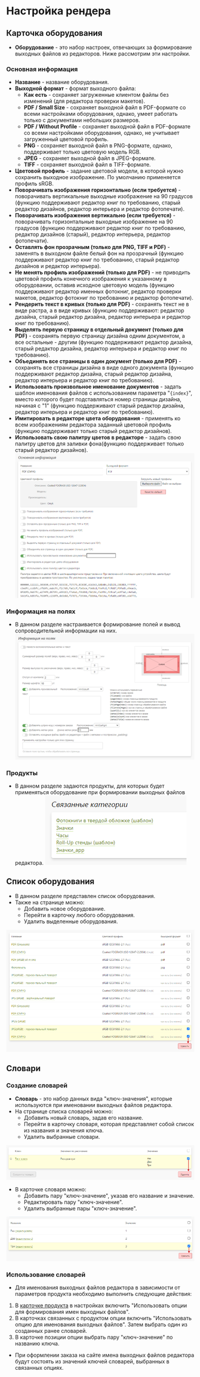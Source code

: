 # Настройка рендера

## Карточка оборудования
* __Оборудование__ - это набор настроек, отвечающих за формирование выходных файлов из редакторов. Ниже рассмотрим эти настройки.

### Основная информация
* __Название__ - название оборудования.
* __Выходной формат__ - формат выходного файла:
    + __Как есть__ - сохраняет загруженные клиентом файлы без изменений (для редактора проверки макетов).
    + __PDF / Small Size__ - сохраняет выходной файл в PDF-формате со всеми настройками оборудования, однако, умеет работать только с документами небольших размеров.
    + __PDF / Without Profile__ - сохраняет выходной файл в PDF-формате со всеми настройками оборудования, однако, не учитывает загруженный цветовой профиль.
    + __PNG__ - сохраняет выходной файл в PNG-формате, однако, поддерживает только цветовую модель RGB.
    + __JPEG__ - сохраняет выходной файл в JPEG-формате.
    + __TIFF__ - сохраняет выходной файл в TIFF-формате.
* __Цветовой профиль__ - задание цветовой модели, в которой нужно сохранить выходное изображение. По умолчанию применяется профиль sRGB.
* __Поворачивать изображения горизонтально (если требуется)__ - поворачивать вертикальные выходные изображение на 90 градусов (функцию поддерживают редактор книг по требованию, старый редактор дизайнов, редактор интерьера и редактор фотопечати).
* __Поворачивать изображения вертикально (если требуется)__ - поворачивать горизонтальные выходные изображение на 90 градусов (функцию поддерживают редактор книг по требованию, редактор дизайнов (старый), редактор интерьера, редактор фотопечати).
* __Оставлять фон прозрачным (только для PNG, TIFF и PDF)__ - заменять в выходном файле белый фон на прозрачный (функцию поддерживают редактор книг по требованию, старый редактор дизайнов и редактор интерьера).
* __Не менять профиль изображений (только для PDF)__ - не приводить цветовой профиль конечного изображения к указанному в оборудовании, оставив исходное цветовую модель (функцию поддерживают редактор именных фотокниг, редактор проверки макетов, редактор фотокниг по требованию и редактор фотопечати).
* __Рендерить текст в кривых (только для PDF)__ - сохранять текст не в виде растра, а в виде кривых (функцию поддерживают: редактор дизайна, старый редактор дизайна, редактор интерьера и редактор книг по требованию).
* __Выделять первую страницу в отдельный документ (только для PDF)__ - сохранять первую страницу дизайна одним документом, а все остальные - другим (функцию поддерживают редактор дизайна, старый редактор дизайна, редактор интерьера и редактор книг по требованию).
* __Объединять все страницы в один документ (только для PDF)__ - сохранять все страницы дизайна в виде одного документа (функцию поддерживают редактор дизайна, старый редактор дизайна, редактор интерьера и редактор книг по требованию).
* __Использовать произвольное именование документов__ - задать шаблон именования файлов с использованием параметра "`{index}`", вместо которого будет подставляться номер страницы дизайна, начиная с "1" (функцию поддерживают старый редактор дизайна, редактор интерьера и редактор книг по требованию).
* __Имитировать в редакторе цвета оборудования__ - применять ко всем изображениям редактора заданный цветовой профиль (функцию поддерживает только старый редактор дизайнов).
* __Использовать свою палитру цветов в редакторе__ - задать свою палитру цветов для заливки фона(функцию поддерживает только старый редактор дизайнов).
![](../_media/print/print21.png)

### Информация на полях
* В данном разделе настраивается формирование полей и вывод сопроводительной информации на них.
![](../_media/print/print22.png)

### Продукты
* В данном разделе задаются продукты, для которых будет применяться оборудование при формировании выходных файлов редактора.
![](../_media/print/print23.png)


## Список оборудования
* В данном разделе представлен список оборудования.
* Также на странице можно:
    + Добавить новое оборудование.
    + Перейти в карточку любого оборудования.
    + Удалить выделенные оборудования.

![](../_media/print/print24.png)


## Словари

### Создание словарей
* __Словарь__ - это набор данных вида "ключ-значения", которые используются при именовании выходных файлов редактора.
* На странице списка словарей можно:
    + Добавить новый словарь, задав его название.
    + Перейти в карточку словаря, которая представляет собой список из названия и значения ключа.
    + Удалить выбранные словари.

![](../_media/print/print25.png)
* В карточке словаря можно:
    + Добавить пару "ключ-значение", указав его название и значение.
    + Редактировать пару "ключ-значение".
    + Удалить выбранные пары "ключ-значение".

![](../_media/print/print26.png)

### Использование словарей
* Для именования выходных файлов редактора в зависимости от параметров продукта необходимо выполнить следующие действия:
1. В [карточке продукта](/print/products) в настройках включить "Использовать опции для формирования имен выходных файлов".
1. В карточках связанных с продуктом опции включить "Использовать опцию для именования выходных файлов". Затем выбрать один из созданных ранее словарей.
1. В карточке позиции опции выбрать пару "ключ-значение" по названию ключа.
* При оформлении заказа на сайте имена выходных файлов редактора будут состоять из значений ключей словарей, выбранных в связанных опциях.